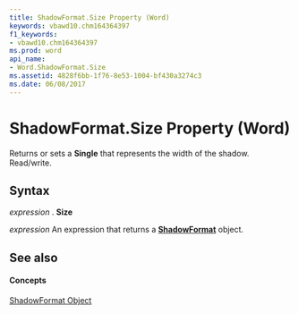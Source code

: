 ```yaml
---
title: ShadowFormat.Size Property (Word)
keywords: vbawd10.chm164364397
f1_keywords:
- vbawd10.chm164364397
ms.prod: word
api_name:
- Word.ShadowFormat.Size
ms.assetid: 4828f6bb-1f76-8e53-1004-bf430a3274c3
ms.date: 06/08/2017
---
```



# ShadowFormat.Size Property (Word)

Returns or sets a **Single** that represents the width of the shadow. Read/write.


## Syntax

 _expression_ . **Size**

 _expression_ An expression that returns a **[ShadowFormat](shadowformat-object-word.md)** object.


## See also


#### Concepts


[ShadowFormat Object](shadowformat-object-word.md)

